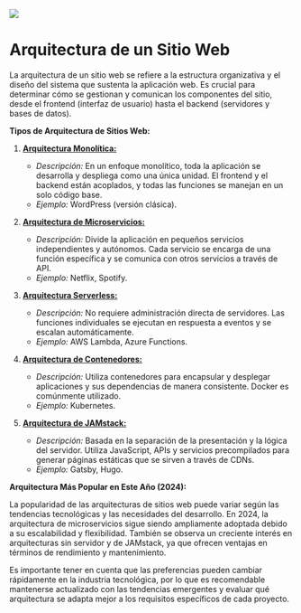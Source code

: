 ![]([./Unidad1/arq_web.jpg](https://github.com/LeonRamos/Programaci-n_WEB/blob/main/Unidad1/arq_app_web.md?plain=1#:~:text=Header_evo.jpg-,arq_web,-.jpg))

# Arquitectura de un Sitio Web

La arquitectura de un sitio web se refiere a la estructura organizativa y el diseño del sistema que sustenta la aplicación web. Es crucial para determinar cómo se gestionan y comunican los componentes del sitio, desde el frontend (interfaz de usuario) hasta el backend (servidores y bases de datos).

**Tipos de Arquitectura de Sitios Web:**

1. [**Arquitectura Monolítica:**](https://aws.amazon.com/es/compare/the-difference-between-monolithic-and-microservices-architecture/#:~:text=Una%20arquitectura%20monol%C3%ADtica%20es%20un,de%20datos%20dentro%20del%20sistema.)
   - *Descripción:* En un enfoque monolítico, toda la aplicación se desarrolla y despliega como una única unidad. El frontend y el backend están acoplados, y todas las funciones se manejan en un solo código base.
   - *Ejemplo:* WordPress (versión clásica).

2. [**Arquitectura de Microservicios:**](https://learn.microsoft.com/es-es/azure/architecture/guide/architecture-styles/microservices)
   - *Descripción:* Divide la aplicación en pequeños servicios independientes y autónomos. Cada servicio se encarga de una función específica y se comunica con otros servicios a través de API.
   - *Ejemplo:* Netflix, Spotify.

3. [**Arquitectura Serverless:**](https://aws.amazon.com/es/lambda/serverless-architectures-learn-more/)
   - *Descripción:* No requiere administración directa de servidores. Las funciones individuales se ejecutan en respuesta a eventos y se escalan automáticamente.
   - *Ejemplo:* AWS Lambda, Azure Functions.

4. [**Arquitectura de Contenedores:**](https://cloud.google.com/learn/what-are-containers?hl=es)
   - *Descripción:* Utiliza contenedores para encapsular y desplegar aplicaciones y sus dependencias de manera consistente. Docker es comúnmente utilizado.
   - *Ejemplo:* Kubernetes.

5. [**Arquitectura de JAMstack:**](https://www.cloudflare.com/es-es/learning/performance/what-is-jamstack/)
   - *Descripción:* Basada en la separación de la presentación y la lógica del servidor. Utiliza JavaScript, APIs y servicios precompilados para generar páginas estáticas que se sirven a través de CDNs.
   - *Ejemplo:* Gatsby, Hugo.

**Arquitectura Más Popular en Este Año (2024):**

La popularidad de las arquitecturas de sitios web puede variar según las tendencias tecnológicas y las necesidades del desarrollo. En 2024, la arquitectura de microservicios sigue siendo ampliamente adoptada debido a su escalabilidad y flexibilidad. También se observa un creciente interés en arquitecturas sin servidor y de JAMstack, ya que ofrecen ventajas en términos de rendimiento y mantenimiento.

Es importante tener en cuenta que las preferencias pueden cambiar rápidamente en la industria tecnológica, por lo que es recomendable mantenerse actualizado con las tendencias emergentes y evaluar qué arquitectura se adapta mejor a los requisitos específicos de cada proyecto.
